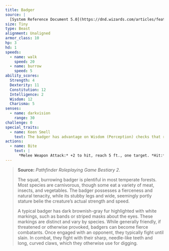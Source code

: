 ```yaml
---
title: Badger
source: |
  [System Reference Document 5.0](https://dnd.wizards.com/articles/features/systems-reference-document-srd)
size: Tiny
type: Beast
alignment: Unaligned
armor_class: 10
hp: 3
hd: 1
speeds:
  - name: walk
    speed: 20
  - name: burrow
    speed: 5
ability_scores:
  Strength: 4
  Dexterity: 11
  Constitution: 12
  Intelligence: 2
  Wisdom: 12
  Charisma: 5
senses:
  - name: darkvision
    range: 30
challenge: 0
special_traits:
  - name: Keen Smell
    text: The badger has advantage on Wisdom (Perception) checks that rely on smell.
actions:
  - name: Bite
    text: |
      *Melee Weapon Attack:* +2 to hit, reach 5 ft., one target. *Hit:* 1 piercing damage.
---
```


> **Source:** *Pathfinder Roleplaying Game Bestiary 2*.
>
> The squat, burrowing badger is plentiful in most temperate forests. Most species are carnivorous, though some eat a variety of meat, insects, and vegetables. The badger possesses a fierceness and natural tenacity, while its stubby legs and wide, seemingly portly stature belie the creature’s actual strength and speed.
>
> A typical badger has dark brownish-gray fur highlighted with white markings, such as bands or striped masks about the eyes. These markings are distinct and vary by species. While generally friendly, if threatened or otherwise provoked, badgers can become fierce combatants. Once engaged with an opponent, they typically fight until slain. In combat, they fight with their sharp, needle-like teeth and long, curved claws, which they otherwise use for digging.
